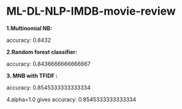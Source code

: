 # ML-DL-NLP-IMDB-movie-review


**1.Multinomial NB:**

accuracy: 0.8432

**2.Random forest classifier:**

accuracy: 0.8436666666666667

**3. MNB with TFIDF :**

accuracy: 0.8545333333333334

4.alpha=1.0 gives accuracy: 0.8545333333333334
 
